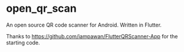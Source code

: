 # open_qr_scan

An open source QR code scanner for Android. Written in Flutter.

Thanks to https://github.com/iampawan/FlutterQRScanner-App for the starting code.
